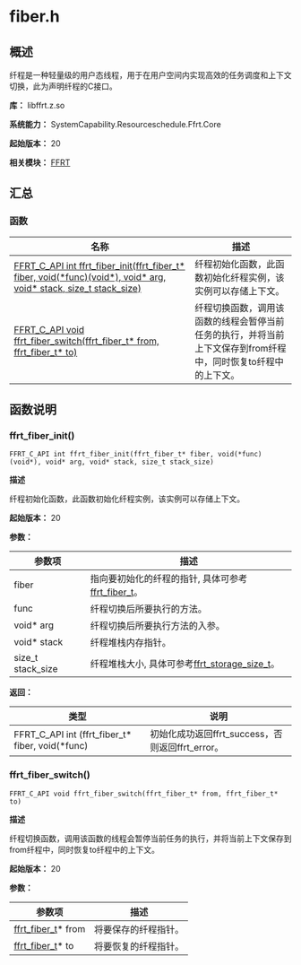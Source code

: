 # fiber.h

<!--Kit: Function Flow Runtime Kit-->
<!--Subsystem: Resourceschedule-->
<!--Owner: @chuchihtung; @yanleo-->
<!--SE: @geoffrey_guo; @huangyouzhong-->
<!--TSE: @lotsof; @sunxuhao-->

## 概述

纤程是一种轻量级的用户态线程，用于在用户空间内实现高效的任务调度和上下文切换，此为声明纤程的C接口。

**库：** libffrt.z.so

**系统能力：** SystemCapability.Resourceschedule.Ffrt.Core

**起始版本：** 20

**相关模块：** [FFRT](capi-ffrt.md)

## 汇总

### 函数

| 名称 | 描述 |
| -- | -- |
| [FFRT_C_API int ffrt_fiber_init(ffrt_fiber_t* fiber, void(\*func)(void*), void* arg, void* stack, size_t stack_size)](#ffrt_fiber_init) | 纤程初始化函数，此函数初始化纤程实例，该实例可以存储上下文。 |
| [FFRT_C_API void ffrt_fiber_switch(ffrt_fiber_t* from, ffrt_fiber_t* to)](#ffrt_fiber_switch) | 纤程切换函数，调用该函数的线程会暂停当前任务的执行，并将当前上下文保存到from纤程中，同时恢复to纤程中的上下文。 |

## 函数说明

### ffrt_fiber_init()

```
FFRT_C_API int ffrt_fiber_init(ffrt_fiber_t* fiber, void(*func)(void*), void* arg, void* stack, size_t stack_size)
```

**描述**

纤程初始化函数，此函数初始化纤程实例，该实例可以存储上下文。

**起始版本：** 20


**参数：**

| 参数项 | 描述 |
| -- | -- |
| fiber | 指向要初始化的纤程的指针, 具体可参考[ffrt_fiber_t](capi-ffrt-ffrt-fiber-t.md)。 |
| func | 纤程切换后所要执行的方法。 |
|  void* arg | 纤程切换后所要执行方法的入参。 |
|  void* stack | 纤程堆栈内存指针。 |
|  size_t stack_size | 纤程堆栈大小, 具体可参考[ffrt_storage_size_t](capi-type-def-h.md#ffrt_storage_size_t)。 |

**返回：**

| 类型 | 说明 |
| -- | -- |
| FFRT_C_API int (ffrt_fiber_t* fiber, void(*func) | 初始化成功返回ffrt_success，否则返回ffrt_error。 |

### ffrt_fiber_switch()

```
FFRT_C_API void ffrt_fiber_switch(ffrt_fiber_t* from, ffrt_fiber_t* to)
```

**描述**

纤程切换函数，调用该函数的线程会暂停当前任务的执行，并将当前上下文保存到from纤程中，同时恢复to纤程中的上下文。

**起始版本：** 20


**参数：**

| 参数项 | 描述 |
| -- | -- |
| [ffrt_fiber_t](capi-ffrt-ffrt-fiber-t.md)* from | 将要保存的纤程指针。 |
| [ffrt_fiber_t](capi-ffrt-ffrt-fiber-t.md)* to | 将要恢复的纤程指针。 |


